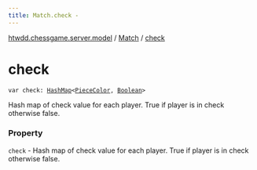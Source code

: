 ```yaml
---
title: Match.check - 
---
```


[htwdd.chessgame.server.model](../index.html) / [Match](index.html) / [check](./check.html)

# check

`var check: `[`HashMap`](https://kotlinlang.org/api/latest/jvm/stdlib/kotlin.collections/-hash-map/index.html)`<`[`PieceColor`](../-piece-color/index.html)`, `[`Boolean`](https://kotlinlang.org/api/latest/jvm/stdlib/kotlin/-boolean/index.html)`>`

Hash map of check value for each player. True if player is in check otherwise false.

### Property

`check` - Hash map of check value for each player. True if player is in check otherwise false.